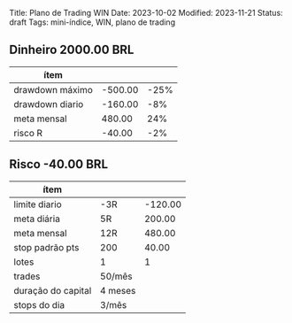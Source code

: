 Title: Plano de Trading WIN
Date: 2023-10-02
Modified: 2023-11-21
Status: draft
Tags: mini-índice, WIN, plano de trading

## Dinheiro 2000.00 BRL

| ítem |  |  |
| --- | --- | --- |
| drawdown máximo | -500.00 | -25% |
| drawdown diario | -160.00 | -8% |
| meta mensal | 480.00 | 24% |
| risco R | -40.00 | -2% |

## Risco  -40.00 BRL

| ítem |  | |
| ---- | ---- | ---- |
| limite diario | -3R | -120.00 |
| meta diária | 5R | 200.00 |
| meta mensal | 12R | 480.00 |
| stop padrão pts | 200 | 40.00 |
| lotes | 1 | 1 |
| trades | 50/mês | | 
| duração do capital | 4 meses | |
| stops do dia | 3/mês | |



